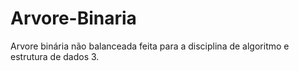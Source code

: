 # Arvore-Binaria
Arvore binária não balanceada feita para a disciplina de algoritmo e estrutura de dados 3.
